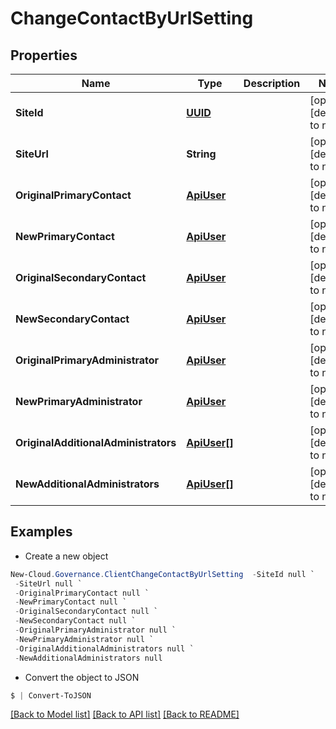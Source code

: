 # ChangeContactByUrlSetting
## Properties

Name | Type | Description | Notes
------------ | ------------- | ------------- | -------------
**SiteId** | [**UUID**](UUID.md) |  | [optional] [default to null]
**SiteUrl** | **String** |  | [optional] [default to null]
**OriginalPrimaryContact** | [**ApiUser**](ApiUser.md) |  | [optional] [default to null]
**NewPrimaryContact** | [**ApiUser**](ApiUser.md) |  | [optional] [default to null]
**OriginalSecondaryContact** | [**ApiUser**](ApiUser.md) |  | [optional] [default to null]
**NewSecondaryContact** | [**ApiUser**](ApiUser.md) |  | [optional] [default to null]
**OriginalPrimaryAdministrator** | [**ApiUser**](ApiUser.md) |  | [optional] [default to null]
**NewPrimaryAdministrator** | [**ApiUser**](ApiUser.md) |  | [optional] [default to null]
**OriginalAdditionalAdministrators** | [**ApiUser[]**](ApiUser.md) |  | [optional] [default to null]
**NewAdditionalAdministrators** | [**ApiUser[]**](ApiUser.md) |  | [optional] [default to null]

## Examples

- Create a new object
```powershell
New-Cloud.Governance.ClientChangeContactByUrlSetting  -SiteId null `
 -SiteUrl null `
 -OriginalPrimaryContact null `
 -NewPrimaryContact null `
 -OriginalSecondaryContact null `
 -NewSecondaryContact null `
 -OriginalPrimaryAdministrator null `
 -NewPrimaryAdministrator null `
 -OriginalAdditionalAdministrators null `
 -NewAdditionalAdministrators null
```

- Convert the object to JSON
```powershell
$ | Convert-ToJSON
```


[[Back to Model list]](../README.md#documentation-for-models) [[Back to API list]](../README.md#documentation-for-api-endpoints) [[Back to README]](../README.md)

